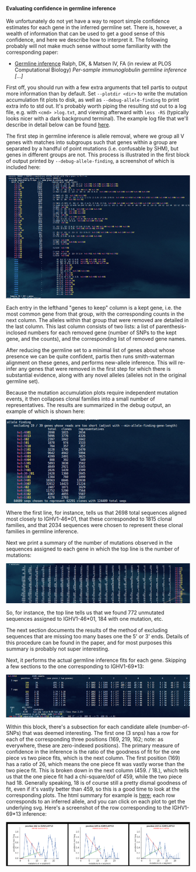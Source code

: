 #### Evaluating confidence in germline inference

We unfortunately do not yet have a way to report simple confidence estimates for each gene in the inferred germline set.
There is, however, a wealth of information that can be used to get a good sense of this confidence, and here we describe how to interpret it.
The following probably will not make much sense without some familiarity with the corresponding paper:

  * [Germline inference](https://arxiv.org/abs/1711.05843) Ralph, DK, & Matsen IV, FA (in review at PLOS Computational Biology) _Per-sample immunoglobulin germline inference \[...\]_ 

First off, you should run with a few extra arguments that tell partis to output more information than by default.
Set `--plotdir <dir>` to write the mutation accumulation fit plots to disk, as well as `--debug-allele-finding` to print extra info to std out.
It's probably worth piping the resulting std out to a log file, e.g. with `<cmd> >log.txt`, and viewing afterward with `less -RS` (typically looks nicer with a dark background terminal).
The example log file that we'll describe in detail below can be found [here](images/example-log.txt).

The first step in germline inference is allele removal, where we group all V genes with matches into subgroups such that genes within a group are separated by a handful of point mutations (i.e. confusable by SHM), but genes in different groups are not.
This process is illustrated in the first block of output printed by `--debug-allele-finding`, a screenshot of which is included here:

![allele removal](images/allele-removal.png)

Each entry in the lefthand "genes to keep" column is a kept gene, i.e. the most common gene from that group, with the corresponding counts in the next column.
The alleles within that group that were removed are detailed in the last column.
This last column consists of two lists: a list of parenthesis-inclosed numbers for each removed gene (number of SNPs to the kept gene, and the counts), and the corresponding list of removed gene names.

After reducing the germline set to a minimal list of genes about whose presence we can be quite confident, partis then runs smith-waterman alignment on these genes, and performs new-allele inference.
This will re-infer any genes that were removed in the first step for which there is substantial evidence, along with any novel alleles (alleles not in the original germline set).

Because the mutation accumulation plots require independent mutation events, it then collapses clonal families into a small number of representatives.
The results are summarized in the debug output, an example of which is shown here:

![clonal collapse](images/clonal-collapse.png)

Where the first line, for instance, tells us that 2698 total sequences aligned most closely to IGHV1-46*01, that these corresponded to 1815 clonal families, and that 2034 sequences were chosen to represent these clonal families in germline inference.

Next we print a summary of the number of mutations observed in the sequences assigned to each gene in which the top line is the number of mutations:

![mutation summary](images/mutation-summary.png)

So, for instance, the top line tells us that we found 772 unmutated sequences assigned to IGHV1-46*01, 184 with one mutation, etc.

The next section documents the results of the method of excluding sequences that are missing too many bases one the 5' or 3' ends.
Details of this procedure can be found in the paper, and for most purposes this summary is probably not super interesting.

Next, it performs the actual germline inference fits for each gene.
Skipping a few sections to the one corresponding to IGHV1-69*13:

![1-69 numbers](images/1-69-numbers.png)

Within this block, there's a subsection for each candidate allele (number-of-SNPs) that was deemed interesting.
The first one (3 snps) has a row for each of the corresponding three positions (169, 219, 162; note: as everywhere, these are zero-indexed positions).
The primary measure of confidence in the inference is the ratio of the goodness of fit for the one piece vs two piece fits, which is the next column.
The first position (169) has a ratio of 26, which means the one piece fit was vastly worse than the two piece fit.
This is broken down in the next column (459. / 18.), which tells us that the one piece fit had a chi-square/dof of 459, while the two piece had 18.
Generally speaking, 18 is of course still a pretty dismal goodness of fit, even if it's vastly better than 459, so this is a good time to look at the corresponding plots.
The html summary for example is [here](http://psathyrella.github.io/partis/example-plots/germline-inference/try-0.html); each row corresponds to an inferred allele, and you can click on each plot to get the underlying svg.
Here's a screenshot of the row corresponding to the IGHV1-69*13 inference:

![1-69 fits](images/1-69-fits.png)
